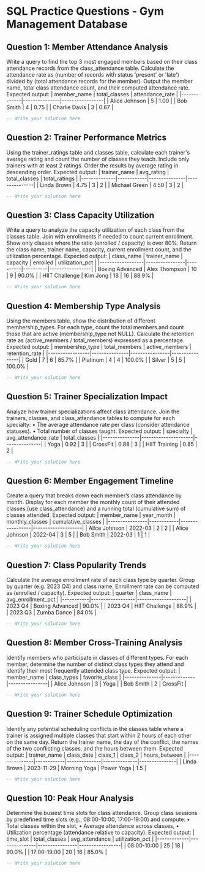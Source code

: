 # SQL Practice Questions - Gym Management Database

## Question 1: Member Attendance Analysis
Write a query to find the top 3 most engaged members based on their class attendance records from the class_attendance table. 
Calculate the attendance rate as (number of records with status 'present' or 'late') divided by (total attendance records for the member).
Output the member name, total class attendance count, and their computed attendance rate.
Expected output:
| member_name | total_classes | attendance_rate |
|-------------|---------------|-----------------|
| Alice Johnson | 5 | 1.00 |
| Bob Smith | 4 | 0.75 |
| Charlie Davis | 3 | 0.67 |

```sql
-- Write your solution here
```

## Question 2: Trainer Performance Metrics
Using the trainer_ratings table and classes table, calculate each trainer's average rating and count the number of classes they teach.
Include only trainers with at least 2 ratings. Order the results by average rating in descending order.
Expected output:
| trainer_name | avg_rating | total_classes | total_ratings |
|--------------|------------|---------------|---------------|
| Linda Brown | 4.75 | 3 | 2 |
| Michael Green | 4.50 | 3 | 2 |

```sql
-- Write your solution here
```

## Question 3: Class Capacity Utilization
Write a query to analyze the capacity utilization of each class from the classes table.
Join with enrollments if needed to count current enrollment. Show only classes where the ratio (enrolled / capacity) is over 80%.
Return the class name, trainer name, capacity, current enrollment count, and the utilization percentage.
Expected output:
| class_name       | trainer_name   | capacity | enrolled | utilization_pct |
|------------------|----------------|----------|----------|-----------------|
| Boxing Advanced  | Alex Thompson  | 10       | 9        | 90.0%           |
| HIIT Challenge   | Kim Jong       | 18       | 16       | 88.9%           |

```sql
-- Write your solution here
```

## Question 4: Membership Type Analysis
Using the members table, show the distribution of different membership_types.
For each type, count the total members and count those that are active (membership_type not NULL).
Calculate the retention rate as (active_members / total_members) expressed as a percentage.
Expected output:
| membership_type | total_members | active_members | retention_rate |
|-----------------|---------------|----------------|----------------|
| Gold            | 7             | 6              | 85.7%          |
| Platinum        | 4             | 4              | 100.0%         |
| Silver          | 5             | 5              | 100.0%         |

```sql
-- Write your solution here
```

## Question 5: Trainer Specialization Impact
Analyze how trainer specializations affect class attendance.
Join the trainers, classes, and class_attendance tables to compute for each specialty:
• The average attendance rate per class (consider attendance statuses).
• Total number of classes taught.
Expected output:
| specialty     | avg_attendance_rate | total_classes |
|---------------|---------------------|---------------|
| Yoga          | 0.92                | 3             |
| CrossFit      | 0.88                | 3             |
| HIIT Training | 0.85                | 2             |

```sql
-- Write your solution here
```

## Question 6: Member Engagement Timeline
Create a query that breaks down each member’s class attendance by month.
Display for each member the monthly count of their attended classes (use class_attendance) and a running total (cumulative sum) of classes attended.
Expected output:
| member_name    | year_month | monthly_classes | cumulative_classes |
|----------------|------------|-----------------|--------------------|
| Alice Johnson  | 2022-03   | 2               | 2                  |
| Alice Johnson  | 2022-04   | 3               | 5                  |
| Bob Smith      | 2022-03   | 1               | 1                  |

```sql
-- Write your solution here
```

## Question 7: Class Popularity Trends
Calculate the average enrollment rate of each class type by quarter.
Group by quarter (e.g. 2023 Q4) and class name. Enrollment rate can be computed as (enrolled / capacity).
Expected output:
| quarter   | class_name       | avg_enrollment_pct |
|-----------|------------------|--------------------|
| 2023 Q4   | Boxing Advanced  | 90.0%              |
| 2023 Q4   | HIIT Challenge   | 88.9%              |
| 2023 Q3   | Zumba Dance      | 84.0%              |

```sql
-- Write your solution here
```

## Question 8: Member Cross-Training Analysis
Identify members who participate in classes of different types.
For each member, determine the number of distinct class types they attend and identify their most frequently attended class type.
Expected output:
| member_name   | class_types | favorite_class |
|---------------|-------------|----------------|
| Alice Johnson | 3           | Yoga           |
| Bob Smith     | 2           | CrossFit       |

```sql
-- Write your solution here
```

## Question 9: Trainer Schedule Optimization
Identify any potential scheduling conflicts in the classes table where a trainer is assigned multiple classes that start within 2 hours of each other on the same day.
Return the trainer name, the day of the conflict, the names of the two conflicting classes, and the hours between them.
Expected output:
| trainer_name  | class_date | class_1      | class_2      | hours_between |
|---------------|------------|--------------|--------------|---------------|
| Linda Brown   | 2023-11-29 | Morning Yoga | Power Yoga   | 1.5           |

```sql
-- Write your solution here
```

## Question 10: Peak Hour Analysis
Determine the busiest time slots for class attendance.
Group class sessions by predefined time slots (e.g., 08:00-10:00, 17:00-19:00) and compute:
• Total classes within the slot,
• Average attendance across classes,
• Utilization percentage (attendance relative to capacity).
Expected output:
| time_slot   | total_classes | avg_attendance | utilization_pct |
|-------------|---------------|----------------|-----------------|
| 08:00-10:00 | 25            | 18             | 90.0%           |
| 17:00-19:00 | 20            | 16             | 85.0%           |

```sql
-- Write your solution here
```
